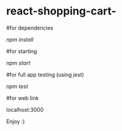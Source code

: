 # react-shopping-cart-

#for dependencies


*npm install*

#for starting

*npm start*

#for full app testing (using jest)


*npm test*

#for web link


localhost:3000


Enjoy :)
